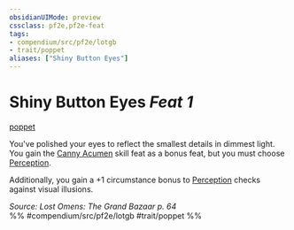 ```yaml
---
obsidianUIMode: preview
cssclass: pf2e,pf2e-feat
tags:
- compendium/src/pf2e/lotgb
- trait/poppet
aliases: ["Shiny Button Eyes"]
---
```

# Shiny Button Eyes  *Feat 1*  
[poppet](poppet-lotgb.md "Poppet Ancestry & Heritage Trait")  


You've polished your eyes to reflect the smallest details in dimmest light. You gain the [Canny Acumen](canny-acumen.md) skill feat as a bonus feat, but you must choose [Perception](skills.md#Perception).

Additionally, you gain a +1 circumstance bonus to [Perception](skills.md#Perception) checks against visual illusions.

*Source: Lost Omens: The Grand Bazaar p. 64*  
%% #compendium/src/pf2e/lotgb #trait/poppet %%